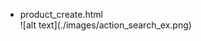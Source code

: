 * product_create.html
    <form action='/search/' method='POST'>
    ![alt text](./images/action_search_ex.png)